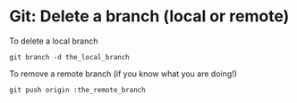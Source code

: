 # Git: Delete a branch (local or remote)

To delete a local branch
    
    git branch -d the_local_branch

To remove a remote branch (if you know what you are doing!)
    
    git push origin :the_remote_branch
